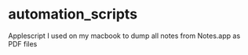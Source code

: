 # automation_scripts

Applescript I used on my macbook to dump all notes from Notes.app as PDF files
